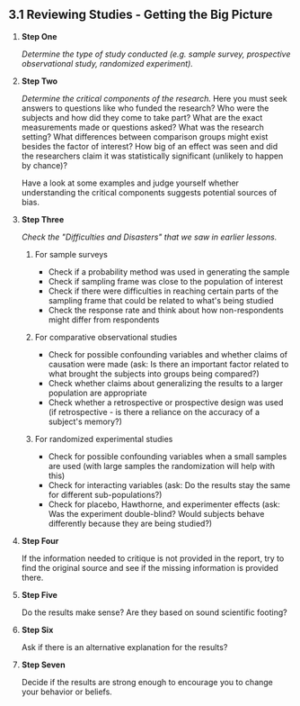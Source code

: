 ## 3.1 Reviewing Studies - Getting the Big Picture

1.  **Step One**

    *Determine the type of study conducted (e.g. sample survey, prospective observational study, randomized experiment).*

2.  **Step Two**

    *Determine the critical components of the research.* Here you must seek answers to questions like who funded the research? Who were the subjects and how did they come to take part? What are the exact measurements made or questions asked? What was the research setting? What differences between comparison groups might exist besides the factor of interest? How big of an effect was seen and did the researchers claim it was statistically significant (unlikely to happen by chance)?

    Have a look at some examples and judge yourself whether understanding the critical components suggests potential sources of bias.

3.  **Step Three**

    *Check the "Difficulties and Disasters" that we saw in earlier lessons.*

    1. For sample surveys

       * Check if a probability method was used in generating the sample
       * Check if sampling frame was close to the population of interest
       * Check if there were difficulties in reaching certain parts of the sampling frame that could be related to what's being studied
       * Check the response rate and think about how non-respondents might differ from respondents

    2. For comparative observational studies

       * Check for possible confounding variables and whether claims of causation were made (ask: Is there an important factor related to what brought the subjects into groups being compared?)
       * Check whether claims about generalizing the results to a larger population are appropriate
       * Check whether a retrospective or prospective design was used (if retrospective - is there a reliance on the accuracy of a subject's memory?)

    3. For randomized experimental studies

       * Check for possible confounding variables when a small samples are used (with large samples the randomization will help with this)
       * Check for interacting variables (ask: Do the results stay the same for different sub-populations?)
       * Check for placebo, Hawthorne, and experimenter effects (ask: Was the experiment double-blind? Would subjects behave differently because they are being studied?)

4.  **Step Four**

    If the information needed to critique is not provided in the report, try to find the original source and see if the missing information is provided there.

5.  **Step Five**

    Do the results make sense? Are they based on sound scientific footing?

6.  **Step Six**

    Ask if there is an alternative explanation for the results?

7.  **Step Seven**

    Decide if the results are strong enough to encourage you to change your behavior or beliefs.
